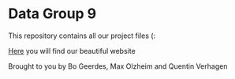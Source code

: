 # Data Group 9
This repository contains all our project files (:

[Here](https://quentinverhagen.github.io/data_group_9) you will find our beautiful website

Brought to you by 
Bo Geerdes, Max Olzheim and Quentin Verhagen

